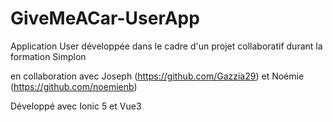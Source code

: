 # GiveMeACar-UserApp
Application User développée dans le cadre d'un projet collaboratif durant la formation Simplon

en collaboration avec Joseph (https://github.com/Gazzia29) et Noémie (https://github.com/noemienb)

Développé avec Ionic 5 et Vue3
